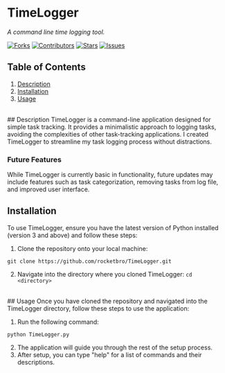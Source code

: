 # TimeLogger
*A command line time logging tool.*

[![Forks](https://img.shields.io/github/forks/rocketbro/TimeLogger)](https://github.com/rocketbro/TimeLogger/network/members) [![Contributors](https://img.shields.io/github/contributors/rocketbro/TimeLogger)](https://github.com/rocketbro/TimeLogger/graphs/contributors) [![Stars](https://img.shields.io/github/stars/rocketbro/TimeLogger)](https://github.com/rocketbro/TimeLogger/stargazers) [![Issues](https://img.shields.io/github/issues/rocketbro/TimeLogger)](https://github.com/rocketbro/TimeLogger/issues)
<br>
## Table of Contents
1. [Description](#description)
2. [Installation](#installation)
3. [Usage](#usage)
<br>
## Description
TimeLogger is a command-line application designed for simple task tracking. It provides a minimalistic approach to logging tasks, avoiding the complexities of other task-tracking applications. I created TimeLogger to streamline my task logging process without distractions.

### Future Features
While TimeLogger is currently basic in functionality, future updates may include features such as task categorization, removing tasks from log file, and improved user interface. 
<br>
## Installation
To use TimeLogger, ensure you have the latest version of Python installed (version 3 and above) and follow these steps:

1. Clone the repository onto your local machine:  

`git clone https://github.com/rocketbro/TimeLogger.git`

2. Navigate into the directory where you cloned TimeLogger:
`cd <directory>`
<br>
## Usage
Once you have cloned the repository and navigated into the TimeLogger directory, follow these steps to use the application:

1. Run the following command:

`python TimeLogger.py`

2. The application will guide you through the rest of the setup process.
3. After setup, you can type "help" for a list of commands and their descriptions.